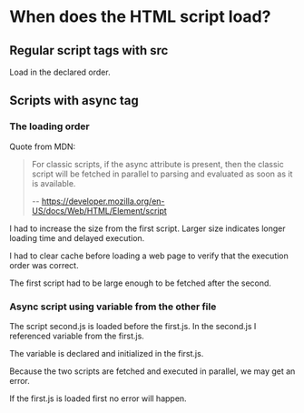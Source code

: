 # When does the HTML script load?

## Regular script tags with src

Load in the declared order.

## Scripts with async tag

### The loading order

Quote from MDN:

> For classic scripts, if the async attribute is present, then the classic script will be fetched in parallel to parsing and evaluated as soon as it is available.
>
> -- https://developer.mozilla.org/en-US/docs/Web/HTML/Element/script

I had to increase the size from the first script. Larger size indicates longer loading time and delayed execution.

I had to clear cache before loading a web page to verify that the execution order was correct.

The first script had to be large enough to be fetched after the second.

### Async script using variable from the other file

The script second.js is loaded before the first.js. In the second.js I referenced variable from the first.js.

The variable is declared and initialized in the first.js.

Because the two scripts are fetched and executed in parallel, we may get an error.

If the first.js is loaded first no error will happen.
